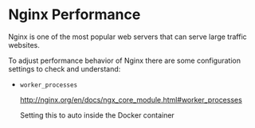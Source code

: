 # Nginx Performance

Nginx is one of the most popular web servers that can serve large traffic
websites.

To adjust performance behavior of Nginx there are some configuration settings
to check and understand:

* `worker_processes`

  http://nginx.org/en/docs/ngx_core_module.html#worker_processes

  Setting this to auto inside the Docker container
